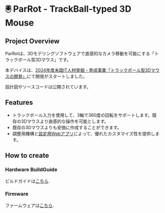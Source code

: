 # 🖲️ ParRot - TrackBall-typed 3D Mouse

## Project Overview
ParRotは、3Dモデリングソフトウェアで直感的なカメラ移動を可能にする「トラックボール型3Dマウス」です。

本デバイスは、[2024年度未踏IT人材発掘・育成事業「トラックボール型3Dマウスの開発」](https://www.ipa.go.jp/jinzai/mitou/it/2024/gaiyou-tk-3.html)にて開発がスタートしました。

設計図やソースコードは公開されています。

## Features
- トラックボール入力を使用して、3軸で360度の回転をサポートします。既存の3Dマウスより直感的な操作を可能とします。
- 既存の3Dマウスよりも安価に作成することができます。
- 調整用機構と[設定用Webアプリ](https://nest.parrot3dmouse.com/)によって、優れたカスタマイズ性を提供します。

## How to create

### Hardware BuildGuide
ビルドガイドは[こちら](https://github.com/ParRot-3DMouse/doc/blob/main/1.0/doc/buildguide.md).

### Firmware
ファームウェアは[こちら](https://github.com/ParRot-3DMouse/ParRotFirmware).
